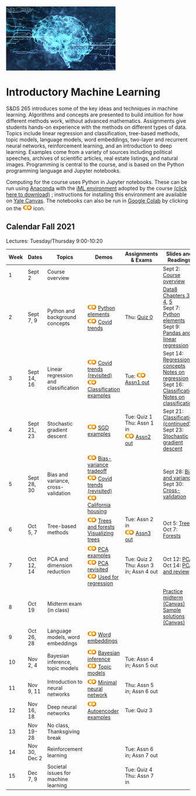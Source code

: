 <head>
  <title> Introductory Machine Learning </title>
  <link rel="stylesheet" href="theme/css/main.css" />
  <link rel="shortcut icon" type="image/x-icon" href="favicon.ico?">
</head>


![neuro-datascience](./data-neuroscience.jpg)


Introductory Machine Learning
====

S&DS 265 introduces some of the key ideas and techniques in machine learning. Algorithms and concepts are presented to build intuition for how different methods work, without advanced mathematics. Assignments give students hands-on experience with the methods on different types of data. Topics include linear regression and classification, tree-based methods, topic models, language models, word embeddings, two-layer and recurrent neural networks, reinforcement learning, and an introduction to deep learning. Examples come from a variety of sources including political speeches, archives of scientific articles, real estate listings, and natural images. Programming is central to the course, and is based on the Python programming language and Jupyter notebooks.

Computing for the course uses Python in Jupyter notebooks. These can be run using [Anaconda](https://www.anaconda.com/products/individual) with the [iML environment](https://raw.githubusercontent.com/YData123/sds265-fa21/main/env/iml_env.yml) adopted by the course <a href="https://raw.githubusercontent.com/YData123/sds265-fa21/main/env/iml_env.zip" download>(click here to download)</a>
; instructions for installing this environment are available on [Yale Canvas](https://canvas.yale.edu).  The notebooks can also be run in [Google Colab](https://colab.research.google.com) by clicking on the [<img width="25" src="colab.svg">](https://colab.research.google.com) icon.

Calendar Fall 2021
---
Lectures: Tuesday/Thursday 9:00-10:20


 Week | Dates |  Topics | Demos | Assignments & Exams | Slides and Readings
----------- | ----------- | ------------- | ------------ | ------------- | -----------
1 | Sept 2 |     Course overview | || Sept 2: [Course overview](https://github.com/YData123/sds265-fa21/raw/main/lectures/lecture-sept-02.pdf)
2 | Sept 7, 9 |    Python and background concepts |  [<img width="25" src="colab.svg">](https://colab.research.google.com/github/YData123/sds265-fa21/blob/master/demos/python/python-elements.ipynb) [Python elements](https://github.com/YData123/sds265-fa21/raw/main/demos/python/python-elements.zip)  <br>  [<img width="25" src="colab.svg">](https://colab.research.google.com/github/YData123/sds265-fa21/blob/master/demos/covid-trends/covid-trends.ipynb) [Covid trends](https://github.com/YData123/sds265-fa21/raw/main/demos/covid-trends/covid-trends.zip) <br> | Thu: [Quiz 0](https://yale.instructure.com/courses/68773/quizzes) | [Data8 Chapters 3](https://www.inferentialthinking.com/chapters/03/programming-in-python.html), [4](https://www.inferentialthinking.com/chapters/04/Data_Types.html), [5](https://www.inferentialthinking.com/chapters/05/Sequences.html) <br> Sept 7: [Python elements](https://github.com/YData123/sds265-fa21/raw/main/lectures/lecture-sept-07.pdf) <br> Sept 9: [Pandas and linear regression](https://github.com/YData123/sds265-fa21/raw/main/lectures/lecture-sept-09.pdf)
3 | Sept 14, 16 | Linear regression and classification | [<img width="25" src="colab.svg">](https://colab.research.google.com/github/YData123/sds265-fa21/blob/master/demos/covid-trends/covid-trends-revisited.ipynb) [Covid trends (revisited)](https://github.com/YData123/sds265-fa21/raw/main/demos/covid-trends/covid-trends-revisited.zip)  <br> [<img width="25" src="colab.svg">](https://colab.research.google.com/github/YData123/sds265-fa21/blob/master/demos/classification/classification.ipynb) [Classification examples](https://github.com/YData123/sds265-fa21/raw/main/demos/classification/classification.zip)  |  Tue: [<img width="25" src="colab.svg">](https://colab.research.google.com/github/YData123/sds265-fa21/blob/master/assignments/assn1/assn1.ipynb) [Assn1 out](https://github.com/YData123/sds265-fa21/raw/main/assignments/assn1/assn1.zip)  | Sept 14: [Regression concepts](https://github.com/YData123/sds265-fa21/raw/main/lectures/lecture-sept-14.pdf) <br> [Notes on regression](https://github.com/YData123/sds265-fa21/raw/main/notes/linear_regression.pdf) <br> Sept 16: [Classification](https://github.com/YData123/sds265-fa21/raw/main/lectures/lecture-sept-16.pdf) <br> [Notes on classification](https://github.com/YData123/sds265-fa21/raw/main/notes/linear_classification.pdf)
4 | Sept 21, 23 | Stochastic gradient descent | [<img width="25" src="colab.svg">](https://colab.research.google.com/github/YData123/sds265-fa21/blob/master/demos/sgd/sgd.ipynb) [SGD examples](https://github.com/YData123/sds265-fa21/raw/main/demos/sgd/sgd.zip)  |  Tue: Quiz 1 <br> Thu: Assn 1 in <br> [<img width="25" src="colab.svg">](https://colab.research.google.com/github/YData123/sds265-fa21/blob/master/assignments/assn2/assn2.ipynb) [Assn2 out](https://github.com/YData123/sds265-fa21/raw/main/assignments/assn2/assn2.zip) | Sept 21: [Classification (continued)](https://github.com/YData123/sds265-fa21/raw/main/lectures/lecture-sept-21.pdf) <br> Sept 23: [Stochastic gradient descent](https://github.com/YData123/sds265-fa21/raw/main/lectures/lecture-sept-23.pdf)
5 | Sept 28, 30 | Bias and variance, cross-validation | [<img width="25" src="colab.svg">](https://colab.research.google.com/github/YData123/sds265-fa21/blob/master/demos/bias-variance/bias-variance.ipynb)  [Bias-variance tradeoff](https://github.com/YData123/sds265-fa21/raw/main/demos/bias-variance/bias-variance.zip) <br> [<img width="25" src="colab.svg">](https://colab.research.google.com/github/YData123/sds265-fa21/blob/master/demos/covid-trends-bias-variance/covid-trends-bias-variance.ipynb)  [Covid trends (revisited)](https://github.com/YData123/sds265-fa21/raw/main/demos/covid-trends-bias-variance/covid-trends-bias-variance.zip) <br> [<img width="25" src="colab.svg">](https://colab.research.google.com/github/YData123/sds265-fa21/blob/master/demos/cross-validation/california-housing.ipynb) [California housing](https://github.com/YData123/sds265-fa21/raw/main/demos/cross-validation/california-housing.zip) || Sept 28: [Bias and variance](https://github.com/YData123/sds265-fa21/raw/main/lectures/lecture-sept-28.pdf) <br> Sept 30: [Cross-validation](https://github.com/YData123/sds265-fa21/raw/main/lectures/lecture-sept-30.pdf)
6 | Oct 5, 7 | Tree-based methods | [<img width="25" src="colab.svg">](https://colab.research.google.com/github/YData123/sds265-fa21/blob/master/demos/trees/trees.ipynb) [Trees and forests](https://github.com/YData123/sds265-fa21/raw/main/demos/trees/trees.zip)  <br> [Visualizing trees](http://www.r2d3.us/visual-intro-to-machine-learning-part-1/) |  Tue: Assn 2 in <br> [<img width="25" src="colab.svg">](https://colab.research.google.com/github/YData123/sds265-fa21/blob/master/assignments/assn3/assn3.ipynb) [Assn3 out](https://github.com/YData123/sds265-fa21/raw/main/assignments/assn3/assn3.zip) | Oct 5: [Trees](https://github.com/YData123/sds265-fa21/raw/main/lectures/lecture-oct-5.pdf) <br> Oct 7: [Forests](https://github.com/YData123/sds265-fa21/raw/main/lectures/lecture-oct-7.pdf)
7 | Oct 12, 14 | PCA and dimension reduction | [<img width="25" src="colab.svg">](https://colab.research.google.com/github/YData123/sds265-fa21/blob/master/demos/pca/pca.ipynb) [PCA examples](https://github.com/YData123/sds265-fa21/raw/main/demos/pca/pca.zip) <br> [<img width="25" src="colab.svg">](https://colab.research.google.com/github/YData123/sds265-fa21/blob/master/demos/pca/pca-demo2.ipynb) [PCA revisited](https://github.com/YData123/sds265-fa21/raw/main/demos/pca/pca-demo2.zip) <br> [<img width="25" src="colab.svg">](https://colab.research.google.com/github/YData123/sds265-fa21/blob/master/demos/pca/iris-pca.ipynb) [Used for regression](https://github.com/YData123/sds265-fa21/raw/main/demos/pca/iris-pca.zip)  |  Tue: Quiz 2 <br> Thu: Assn 3 in; Assn 4 out | Oct 12: [PCA](https://github.com/YData123/sds265-fa21/raw/main/lectures/lecture-oct-12.pdf) <br> Oct 14: [PCA and review](https://github.com/YData123/sds265-fa21/raw/main/lectures/lecture-oct-14.pdf)
8 | Oct 19 |  Midterm exam (in class) |  |   | [Practice midterm (Canvas)](https://yale.instructure.com/files/5523848/) <br> [Sample solutions (Canvas)](https://yale.instructure.com/files/5524989/)
9 | Oct 26, 28 | Language models, word embeddings | [<img width="25" src="colab.svg">](https://colab.research.google.com/github/YData123/sds265-fa21/blob/master/demos/embeddings/embeddings.ipynb) [Word embeddings](https://github.com/YData123/sds265-fa21/raw/main/demos/embeddings/embeddings.zip) |  |
10 | Nov 2, 4 | Bayesian inference, topic models | [<img width="25" src="colab.svg">](https://colab.research.google.com/github/YData123/sds265-fa21/blob/master/demos/bayes/bayes.ipynb) [Bayesian inference](https://github.com/YData123/sds265-fa21/raw/main/demos/bayes/bayes.zip) <br> [<img width="25" src="colab.svg">](https://colab.research.google.com/github/YData123/sds265-fa21/blob/master/demos/topic-models/topic-models.ipynb) [Topic models](https://github.com/YData123/sds265-fa21/raw/main/demos/topic-models/topic-models.zip)  |   Tue: Assn 4 in; Assn 5 out |
11 | Nov 9, 11 | Introduction to neural networks | [<img width="25" src="colab.svg">](https://colab.research.google.com/github/YData123/sds265-fa21/blob/master/demos/neural-nets/neural-nets.ipynb) [Minimal neural network](https://github.com/YData123/sds265-fa21/raw/main/demos/neural-nets/neural-nets.zip)  |   Thu: Assn 5 in; Assn 6 out |
12 | Nov 16, 18 | Deep neural networks | [<img width="25" src="colab.svg">](https://colab.research.google.com/github/YData123/sds265-fa21/blob/master/demos/deep-nets/deep-nets.ipynb) [Autoencoder examples](https://github.com/YData123/sds265-fa21/raw/main/demos/deep-nets/deep-nets.zip)  |  Tue: Quiz 3 |
13 | Nov 19-28 | No class, Thanksgiving break | <!--[<img width="25" src="colab.svg">]()--> |  |
14 | Nov 30, Dec 2 | Reinforcement learning | <!-- [<img width="25" src="colab.svg">]()--> |   Tue: Assn 6 in; Assn 7 out |
15 | Dec 7, 9 | Societal issues for machine learning | <!--[<img width="25" src="colab.svg">]()--> |   Tue: Quiz 4 <br> Thu: Assn 7 in |
